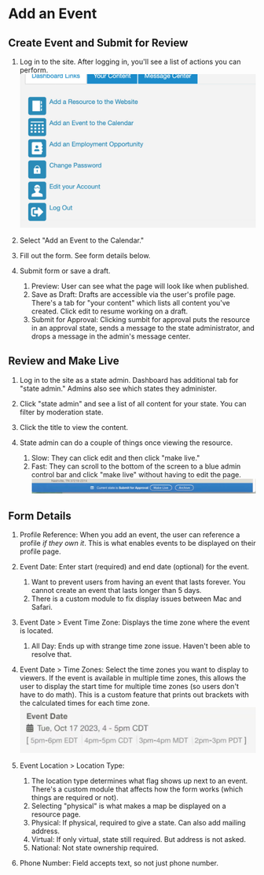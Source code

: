 # Add an Event

## Create Event and Submit for Review

1. Log in to the site. After logging in, you'll see a list of actions you can perform.  
![block image 1](../img/lsdhh-4.jpg)  

1. Select "Add an Event to the Calendar."  

1. Fill out the form. See form details below. 

1. Submit form or save a draft. 
    1. Preview: User can see what the page will look like when published. 
    1. Save as Draft: Drafts are accessible via the user's profile page. There's a tab for "your content" which lists all content you've created. Click edit to resume working on a draft. 
    1. Submit for Approval: Clicking sumbit for approval puts the resource in an approval state, sends a message to the state administrator, and drops a message in the admin's message center.  

## Review and Make Live

1. Log in to the site as a state admin. Dashboard has additional tab for "state admin." Admins also see which states they administer. 

1. Click "state admin" and see a list of all content for your state. You can filter by moderation state. 

1. Click the title to view the content. 

1. State admin can do a couple of things once viewing the resource.
    1. Slow: They can click edit and then click "make live."
    1. Fast: They can scroll to the bottom of the screen to a blue admin control bar and click "make live" without having to edit the page. 
    ![block image 1](../img/lsdhh-5.jpg) 

## Form Details

1. Profile Reference: When you add an event, the user can reference a profile *if they own it*. This is what enables events to be displayed on their profile page. 

1. Event Date: Enter start (required) and end date (optional) for the event. 
    1. Want to prevent users from having an event that lasts forever. You cannot create an event that lasts longer than 5 days. 
    1. There is a custom module to fix display issues between Mac and Safari. 
    
1. Event Date > Event Time Zone: Displays the time zone where the event is located. 
    1. All Day: Ends up with strange time zone issue. Haven't been able to resolve that.  

1. Event Date > Time Zones: Select the time zones you want to display to viewers. If the event is available in multiple time zones, this allows the user to display the start time for multiple time zones (so users don't have to do math). This is a custom feature that prints out brackets with the calculated times for each time zone.
![block image 1](../img/lsdhh-6.jpg) 

1. Event Location > Location Type: 
    1. The location type determines what flag shows up next to an event. There's a custom module that affects how the form works (which things are required or not). 
    1. Selecting "physical" is what makes a map be displayed on a resource page. 
    1. Physical: If physical, required to give a state. Can also add mailing address. 
    1. Virtual: If only virtual, state still required. But address is not asked. 
    1. National: Not state ownership required. 

1. Phone Number: Field accepts text, so not just phone number.